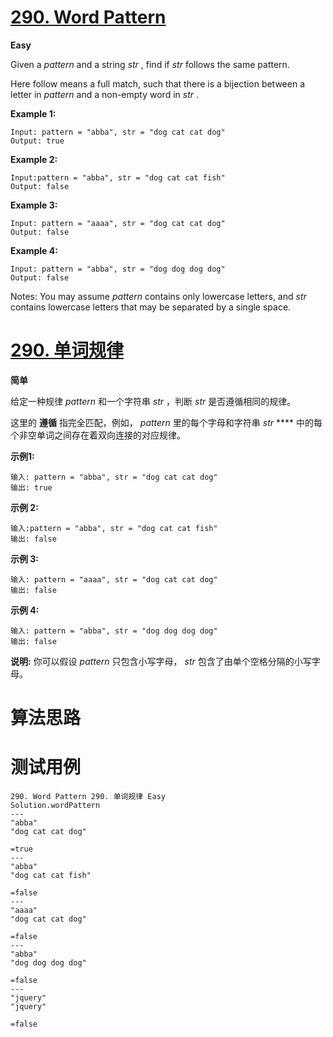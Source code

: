 # [290. Word Pattern][enTitle]

**Easy**

Given a  *pattern*  and a string  *str* , find if  *str*  follows the same pattern.

Here follow means a full match, such that there is a bijection between a letter in  *pattern*  and a non-empty word in  *str* .

**Example 1:** 

```
Input: pattern = "abba", str = "dog cat cat dog"
Output: true
```

**Example 2:** 

```
Input:pattern = "abba", str = "dog cat cat fish"
Output: false
```

**Example 3:** 

```
Input: pattern = "aaaa", str = "dog cat cat dog"
Output: false
```

**Example 4:** 

```
Input: pattern = "abba", str = "dog dog dog dog"
Output: false
```

Notes: You may assume  *pattern*  contains only lowercase letters, and  *str*  contains lowercase letters that may be separated by a single space.
# [290. 单词规律][cnTitle]

**简单**

给定一种规律  *pattern*  和一个字符串  *str*  ，判断  *str*  是否遵循相同的规律。

这里的 **遵循** 指完全匹配，例如，  *pattern*  里的每个字母和字符串  *str* **** 中的每个非空单词之间存在着双向连接的对应规律。

**示例1:** 

```
输入: pattern = "abba", str = "dog cat cat dog"
输出: true
```

**示例 2:** 

```
输入:pattern = "abba", str = "dog cat cat fish"
输出: false
```

**示例 3:** 

```
输入: pattern = "aaaa", str = "dog cat cat dog"
输出: false
```

**示例 4:** 

```
输入: pattern = "abba", str = "dog dog dog dog"
输出: false
```

**说明:**  你可以假设  *pattern*  只包含小写字母，  *str*  包含了由单个空格分隔的小写字母。


# 算法思路

# 测试用例
```
290. Word Pattern 290. 单词规律 Easy
Solution.wordPattern
---
"abba"
"dog cat cat dog"

=true
---
"abba"
"dog cat cat fish"

=false
---
"aaaa"
"dog cat cat dog"

=false
---
"abba"
"dog dog dog dog"

=false
---
"jquery"
"jquery"

=false
```

[enTitle]: https://leetcode.com/problems/word-pattern/
[cnTitle]: https://leetcode-cn.com/problems/word-pattern/

